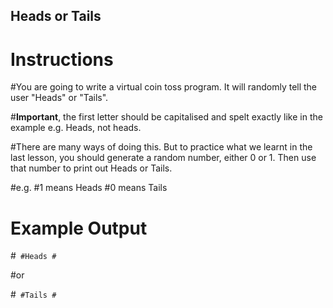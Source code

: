 ## Heads or Tails

# Instructions

#You are going to write a virtual coin toss program. It will randomly tell the user "Heads" or "Tails". 

#**Important**, the first letter should be capitalised and spelt exactly like in the example e.g. Heads, not heads.

#There are many ways of doing this. But to practice what we learnt in the last lesson, you should generate a random number, either 0 or 1. Then use that number to print out Heads or Tails.

#e.g.
#1 means Heads
#0 means Tails 

# Example Output

#```
#Heads
#```

#or

#```
#Tails
#```